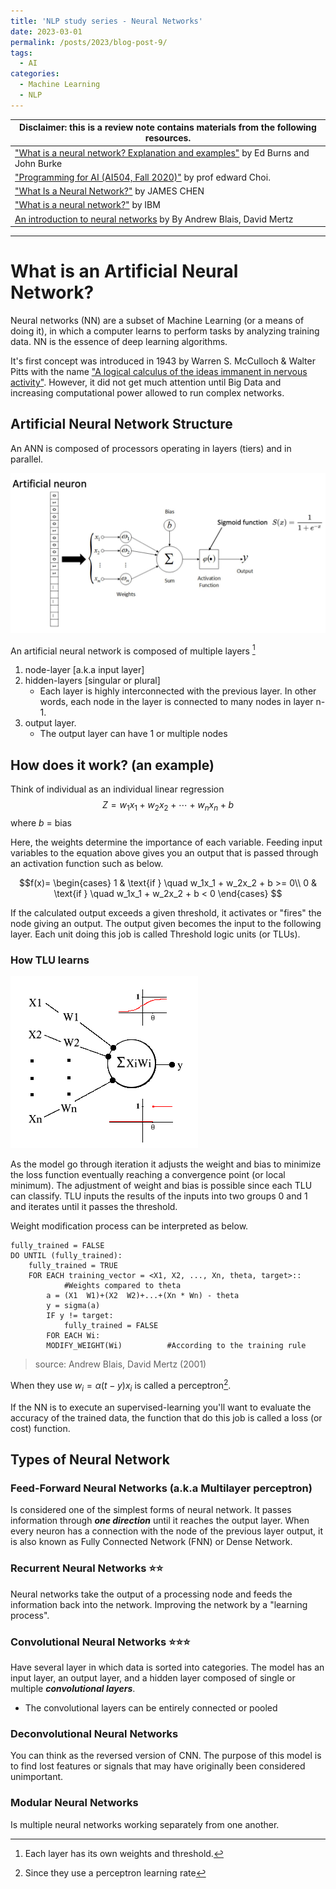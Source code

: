 ```yaml
---
title: 'NLP study series - Neural Networks'
date: 2023-03-01
permalink: /posts/2023/blog-post-9/
tags:
  - AI
categories:
  - Machine Learning
  - NLP
---
```



| Disclaimer: this is a review note contains materials from the following resources.|
| --- | 
|["What is a neural network? Explanation and examples"](https://www.techtarget.com/searchenterpriseai/definition/neural-network) by Ed Burns and John Burke |
| ["Programming for AI (AI504, Fall 2020)"](https://www.youtube.com/watch?v=6Q3AzGDd5oc&list=PLLENHvsRRLjDHllrXj0B8sz5-4xVbisBL&index=5) by prof edward Choi. |
| ["What Is a Neural Network?"](https://www.investopedia.com/terms/n/neuralnetwork.asp) by JAMES CHEN |
| ["What is a neural network?"](https://www.ibm.com/topics/neural-networks) by IBM |
| [An introduction to neural networks](https://developer.ibm.com/articles/l-neural/) by By Andrew Blais, David Mertz|

---

# What is an Artificial Neural Network?

Neural networks (NN) are a subset of Machine Learning (or a means of doing it), in which a computer learns to perform tasks by analyzing training data. NN is the essence of deep learning algorithms.



It's first concept was introduced in 1943 by Warren S. McCulloch & Walter Pitts with the name ["A logical calculus of the ideas immanent in nervous activity"](https://link.springer.com/article/10.1007/BF02478259). However, it did not get much attention until Big Data and increasing computational power allowed to run complex networks. 

## Artificial Neural Network Structure
An ANN is composed of processors operating in layers (tiers) and in parallel. 

<img src = "https://github.com/elias-lee/lelias.github.io/blob/master/_posts/resources/ml_study/ai504_neural_network.png?raw=true" style="max-width: 100%;">
</p>

An artificial neural network is composed of multiple layers [^1]
1. node-layer [a.k.a input layer] 
2. hidden-layers [singular or plural]
    *  Each layer is highly interconnected with the previous layer. In other words, each node in the layer is connected to many nodes in layer n-1.
3. output layer. 
    * The output layer can have 1 or multiple nodes  

<p align = "left">


[^1]: Each layer has its own weights and threshold.

## How does it work? (an example)
Think of individual as an individual linear regression 
$$Z = w_1x_1 + w_2x_2 + \cdots + w_nx_n + b$$
where $b$ =  bias

Here, the weights determine the importance of each variable. Feeding input variables to the equation above gives you an output that is passed through an activation function such as below.

$$f(x)= 
\begin{cases} 
1 & \text{if } \quad w_1x_1 + w_2x_2 + b >= 0\\ 
0 & \text{if } \quad w_1x_1 + w_2x_2 + b < 0
\end{cases} $$

If the calculated output exceeds a given threshold, it activates or "fires" the node giving an output. The output given becomes the input to the following layer. Each unit doing this job is called Threshold logic units (or TLUs).

### How TLU learns
<img src = "https://github.com/elias-lee/lelias.github.io/blob/master/_posts/resources/ml_study/TLU_with_sigma.gif?raw=true" style="max-width: 100%;">
</p>

As the model go through iteration it adjusts the weight and bias to minimize the loss function eventually reaching a convergence point (or local minimum). The adjustment of weight and bias is possible since each TLU can classify. TLU inputs the results of the inputs into two groups 0 and 1 and iterates until it passes the threshold. 

Weight modification process can be interpreted as below.

```
fully_trained = FALSE
DO UNTIL (fully_trained):
    fully_trained = TRUE
    FOR EACH training_vector = <X1, X2, ..., Xn, theta, target>::
            #Weights compared to theta
        a = (X1  W1)+(X2  W2)+...+(Xn * Wn) - theta
        y = sigma(a)
        IF y != target:
            fully_trained = FALSE
        FOR EACH Wi:
        MODIFY_WEIGHT(Wi)          #According to the training rule 
```
> source: Andrew Blais, David Mertz (2001)

When they use $w_i =  \alpha (t - y) x_i$ is called a perceptron[^2]. 



If the NN is to execute an supervised-learning you'll want to evaluate the accuracy of the trained data, the function that do this job is called a loss (or cost) function. 

[^2]: Since they use a perceptron learning rate

## Types of Neural Network
### Feed-Forward Neural Networks (a.k.a Multilayer perceptron)
Is considered one of the simplest forms of neural network. It passes information through ***one direction*** until it reaches the output layer. When every neuron has a connection with the node of the previous layer output, it is also known as Fully Connected Network (FNN) or Dense Network.

### Recurrent Neural Networks ⭐️⭐️
Neural networks take the output of a processing node and feeds the information back into the network. Improving the network by a "learning process".

### Convolutional Neural Networks ⭐️⭐️⭐️
Have several layer in which data is sorted into categories. The model has an input layer, an output layer, and a hidden layer composed of single or multiple ***convolutional layers***. 
* The convolutional layers can be entirely connected or pooled

### Deconvolutional Neural Networks
You can think as the reversed version of CNN. The purpose of this model is to find lost features or signals that may have originally been considered unimportant.

### Modular Neural Networks
Is multiple neural networks working separately from one another. 
